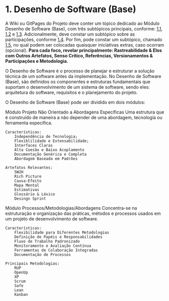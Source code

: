 # 1. Desenho de Software (Base)

A Wiki ou GitPages do Projeto deve conter um tópico dedicado ao Módulo Desenho de Software (Base), com três subtópicos principais, conforme: [1.1](/docs/Base/1.1.DesignSprint.md), [1.2](/docs/Base/1.2.ArtefatoGeneralista.md) e [1.3](/docs/Base/1.3.ModelagemBPMN.md). Adicionalmente, deve constar um subtópico sobre as participações, conforme [1.4](/docs/Base/1.4.ParticipacoesBase.md). Por fim, pode constar um subtópico, chamado [1.5](/docs/Base/1.5.IniciativasExtras.md), no qual podem ser colocadas quaisquer iniciativas extras, caso ocorram (opcional). **Para cada foco, revelar principalmente: Rastreabilidade & Elos com Outros Artefatos, Senso Crítico, Referências, Versionamentos & Participações e Metodologia.**

O Desenho de Software é o processo de planejar e estruturar a solução técnica de um software antes da implementação. No Desenho de Software (Base), são definidos os componentes e estruturas fundamentais que suportam o desenvolvimento de um sistema de software, sendo eles: arquitetura do software, requisitos e o planejamento do projeto.

O Desenho de Software (Base) pode ser dividido em dois módulos: 

Módulo Projeto Não Orientado a Abordagens Específicas
    Uma estrutura que é construído de maneira a não depender de uma abordagem, tecnologia ou ferramenta específica.
    
    Características:
        Independência de Tecnologia;
        Flexiblilidade e Extensabilidade;
        Interfaces Claras
        Alta Coesão e Baixo Acoplamento
        Documentação Genérica e Completa
        Abordagem Baseada em Padrões    

    Artefatos Relevantes:
        5W2H
        Rich Picture
        Causa-Efeito
        Mapa Mental
        Estimativas
        Glossário & Léxico
        Desingn Sprint

Módulo Processos/Metodologias/Abordagens
    Concentra-se na estruturação e organização das práticas, métodos e processos usados em um projeto de desenvolvimento de software.

    Características: 
        Flexibilidade para Diferentes Metodologias
        Definição de Papéis e Responsabilidades
        Fluxo de Trabalho Padronizado
        Monitoramento e Avaliação Contínua
        Ferramentas de Colaboração Integradas
        Documentação de Processos

    Principais Metodologias:
        RUP
        OpenUp
        XP
        Scrum
        Safe
        Lean
        Kanban